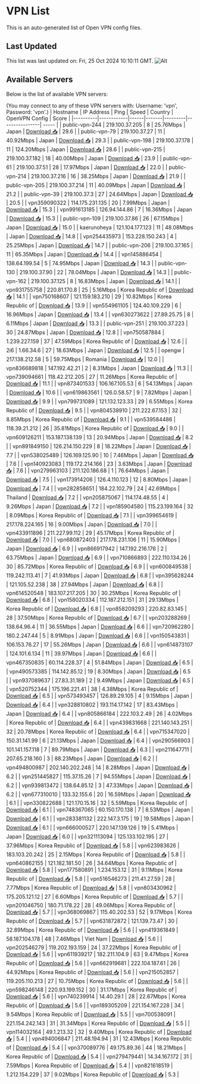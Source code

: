# VPN List

This is an auto-generated list of Open VPN config files.

## Last Updated

This list was last updated on: Fri, 25 Oct 2024 10:10:11 GMT.
![Alt](https://repobeats.axiom.co/api/embed/186b98318ef1479477931607c1ad7d823f12451f.svg "Repobeats analytics image")

## Available Servers

Below is the list of available VPN servers:

(You may connect to any of these VPN servers with: Username: 'vpn', Password: 'vpn'.)
| Hostname | IP Address | Ping | Speed | Country | OpenVPN Config | Score |
|----------|------------|------|-------|---------|----------------| ----- |
| public-vpn-244 | 219.100.37.205 | 8 | 25.76Mbps | Japan | [Download 📥](./configs/server_0_JP.ovpn) | 29.6 |
| public-vpn-79 | 219.100.37.27 | 11 | 40.92Mbps | Japan | [Download 📥](./configs/server_1_JP.ovpn) | 29.3 |
| public-vpn-198 | 219.100.37.178 | 11 | 124.20Mbps | Japan | [Download 📥](./configs/server_2_JP.ovpn) | 28.6 |
| public-vpn-215 | 219.100.37.182 | 18 | 40.00Mbps | Japan | [Download 📥](./configs/server_3_JP.ovpn) | 23.9 |
| public-vpn-61 | 219.100.37.51 | 28 | 17.97Mbps | Japan | [Download 📥](./configs/server_4_JP.ovpn) | 22.0 |
| public-vpn-214 | 219.100.37.216 | 16 | 38.25Mbps | Japan | [Download 📥](./configs/server_5_JP.ovpn) | 21.9 |
| public-vpn-205 | 219.100.37.214 | 11 | 40.09Mbps | Japan | [Download 📥](./configs/server_6_JP.ovpn) | 21.2 |
| public-vpn-39 | 219.100.37.3 | 27 | 24.64Mbps | Japan | [Download 📥](./configs/server_7_JP.ovpn) | 20.5 |
| vpn359090322 | 114.175.231.135 | 20 | 7.99Mbps | Japan | [Download 📥](./configs/server_8_JP.ovpn) | 15.3 |
| vpn991613185 | 126.94.144.86 | 7 | 16.36Mbps | Japan | [Download 📥](./configs/server_9_JP.ovpn) | 15.3 |
| public-vpn-109 | 219.100.37.86 | 26 | 67.15Mbps | Japan | [Download 📥](./configs/server_10_JP.ovpn) | 15.0 |
| kaerunoheya | 121.104.177.123 | 11 | 48.08Mbps | Japan | [Download 📥](./configs/server_11_JP.ovpn) | 14.8 |
| vpn254435973 | 153.228.150.243 | 4 | 25.25Mbps | Japan | [Download 📥](./configs/server_12_JP.ovpn) | 14.7 |
| public-vpn-206 | 219.100.37.165 | 11 | 65.35Mbps | Japan | [Download 📥](./configs/server_13_JP.ovpn) | 14.4 |
| vpn145886454 | 138.64.199.54 | 5 | 74.95Mbps | Japan | [Download 📥](./configs/server_14_JP.ovpn) | 14.3 |
| public-vpn-130 | 219.100.37.90 | 22 | 78.04Mbps | Japan | [Download 📥](./configs/server_15_JP.ovpn) | 14.3 |
| public-vpn-162 | 219.100.37.125 | 8 | 16.83Mbps | Japan | [Download 📥](./configs/server_16_JP.ovpn) | 14.1 |
| vpn931755758 | 220.81.170.8 | 25 | 5.16Mbps | Korea Republic of | [Download 📥](./configs/server_17_KR.ovpn) | 14.1 |
| vpn750168607 | 121.159.183.210 | 29 | 10.82Mbps | Korea Republic of | [Download 📥](./configs/server_18_KR.ovpn) | 13.9 |
| vpn554961105 | 124.40.109.229 | 6 | 16.96Mbps | Japan | [Download 📥](./configs/server_19_JP.ovpn) | 13.4 |
| vpn630273622 | 27.89.25.75 | 8 | 6.11Mbps | Japan | [Download 📥](./configs/server_20_JP.ovpn) | 13.3 |
| public-vpn-251 | 219.100.37.223 | 30 | 24.87Mbps | Japan | [Download 📥](./configs/server_21_JP.ovpn) | 12.8 |
| vpn750587884 | 1.239.227.159 | 37 | 47.59Mbps | Korea Republic of | [Download 📥](./configs/server_22_KR.ovpn) | 12.6 |
| 2i6 | 1.66.34.6 | 27 | 18.63Mbps | Japan | [Download 📥](./configs/server_23_JP.ovpn) | 12.5 |
| opengw | 217.138.212.58 | 5 | 59.75Mbps | Romania | [Download 📥](./configs/server_24_RO.ovpn) | 12.0 |
| vpn836689818 | 147.192.42.21 | 2 | 8.31Mbps | Japan | [Download 📥](./configs/server_25_JP.ovpn) | 11.3 |
| vpn739094661 | 118.42.212.205 | 27 | 11.26Mbps | Korea Republic of | [Download 📥](./configs/server_26_KR.ovpn) | 11.1 |
| vpn873401533 | 106.167.105.53 | 6 | 54.13Mbps | Japan | [Download 📥](./configs/server_27_JP.ovpn) | 10.6 |
| vpn619863561 | 126.0.58.57 | 9 | 7.82Mbps | Japan | [Download 📥](./configs/server_28_JP.ovpn) | 9.9 |
| vpn799731089 | 121.132.123.33 | 29 | 6.55Mbps | Korea Republic of | [Download 📥](./configs/server_29_KR.ovpn) | 9.5 |
| vpn804538910 | 211.222.67.153 | 32 | 8.85Mbps | Korea Republic of | [Download 📥](./configs/server_30_KR.ovpn) | 9.1 |
| vpn539584486 | 118.39.21.212 | 26 | 35.81Mbps | Korea Republic of | [Download 📥](./configs/server_31_KR.ovpn) | 9.0 |
| vpn609126211 | 153.187.138.139 | 13 | 20.94Mbps | Japan | [Download 📥](./configs/server_32_JP.ovpn) | 8.2 |
| vpn891849150 | 126.214.150.229 | 8 | 18.22Mbps | Japan | [Download 📥](./configs/server_33_JP.ovpn) | 7.7 |
| vpn538025489 | 126.169.125.90 | 10 | 7.46Mbps | Japan | [Download 📥](./configs/server_34_JP.ovpn) | 7.6 |
| vpn140923083 | 119.172.214.166 | 23 | 3.63Mbps | Japan | [Download 📥](./configs/server_35_JP.ovpn) | 7.6 |
| vpn279963103 | 211.120.186.68 | 1 | 76.64Mbps | Japan | [Download 📥](./configs/server_36_JP.ovpn) | 7.5 |
| vpn173914206 | 126.4.110.123 | 12 | 8.80Mbps | Japan | [Download 📥](./configs/server_37_JP.ovpn) | 7.4 |
| vpn282858651 | 184.22.102.79 | 24 | 42.69Mbps | Thailand | [Download 📥](./configs/server_38_TH.ovpn) | 7.2 |
| vpn205875067 | 114.174.48.55 | 4 | 9.26Mbps | Japan | [Download 📥](./configs/server_39_JP.ovpn) | 7.2 |
| vpn185904580 | 115.23.199.164 | 32 | 8.09Mbps | Korea Republic of | [Download 📥](./configs/server_40_KR.ovpn) | 7.1 |
| vpn399654619 | 217.178.224.165 | 16 | 9.00Mbps | Japan | [Download 📥](./configs/server_41_JP.ovpn) | 7.0 |
| vpn433911896 | 211.227.99.112 | 29 | 45.17Mbps | Korea Republic of | [Download 📥](./configs/server_42_KR.ovpn) | 7.0 |
| vpn680872403 | 217.178.231.106 | 11 | 15.90Mbps | Japan | [Download 📥](./configs/server_43_JP.ovpn) | 6.9 |
| vpn866917942 | 147.192.216.176 | 2 | 63.75Mbps | Japan | [Download 📥](./configs/server_44_JP.ovpn) | 6.9 |
| vpn710866893 | 222.110.134.26 | 30 | 85.72Mbps | Korea Republic of | [Download 📥](./configs/server_45_KR.ovpn) | 6.9 |
| vpn600849538 | 119.242.113.41 | 7 | 41.93Mbps | Japan | [Download 📥](./configs/server_46_JP.ovpn) | 6.8 |
| vpn395628244 | 121.105.52.238 | 38 | 27.94Mbps | Japan | [Download 📥](./configs/server_47_JP.ovpn) | 6.8 |
| vpn614520548 | 183.107.217.205 | 30 | 30.25Mbps | Korea Republic of | [Download 📥](./configs/server_48_KR.ovpn) | 6.8 |
| vpn158020334 | 112.187.212.151 | 31 | 29.13Mbps | Korea Republic of | [Download 📥](./configs/server_49_KR.ovpn) | 6.8 |
| vpn858209293 | 220.82.83.145 | 28 | 37.50Mbps | Korea Republic of | [Download 📥](./configs/server_50_KR.ovpn) | 6.7 |
| vpn203288269 | 138.64.96.4 | 11 | 36.55Mbps | Japan | [Download 📥](./configs/server_51_JP.ovpn) | 6.6 |
| vpn720962280 | 180.2.247.44 | 5 | 8.91Mbps | Japan | [Download 📥](./configs/server_52_JP.ovpn) | 6.6 |
| vpn150543831 | 106.153.76.27 | 17 | 55.26Mbps | Japan | [Download 📥](./configs/server_53_JP.ovpn) | 6.6 |
| vpn614873107 | 124.101.6.134 | 11 | 39.97Mbps | Japan | [Download 📥](./configs/server_54_JP.ovpn) | 6.6 |
| vpn467350835 | 60.114.228.37 | 4 | 51.84Mbps | Japan | [Download 📥](./configs/server_55_JP.ovpn) | 6.5 |
| vpn490573385 | 114.142.85.12 | 19 | 8.30Mbps | Japan | [Download 📥](./configs/server_56_JP.ovpn) | 6.5 |
| vpn937089637 | 27.83.31.189 | 2 | 9.49Mbps | Japan | [Download 📥](./configs/server_57_JP.ovpn) | 6.5 |
| vpn520752344 | 175.196.221.41 | 38 | 4.38Mbps | Korea Republic of | [Download 📥](./configs/server_58_KR.ovpn) | 6.5 |
| vpn573493457 | 126.89.29.105 | 4 | 9.15Mbps | Japan | [Download 📥](./configs/server_59_JP.ovpn) | 6.4 |
| vpn328810802 | 193.114.17.142 | 17 | 83.43Mbps | Japan | [Download 📥](./configs/server_60_JP.ovpn) | 6.4 |
| vpn805866184 | 222.103.2.49 | 26 | 4.02Mbps | Korea Republic of | [Download 📥](./configs/server_61_KR.ovpn) | 6.4 |
| vpn439831668 | 221.140.143.251 | 32 | 20.78Mbps | Korea Republic of | [Download 📥](./configs/server_62_KR.ovpn) | 6.4 |
| vpn715347020 | 150.31.141.99 | 6 | 21.13Mbps | Japan | [Download 📥](./configs/server_63_JP.ovpn) | 6.4 |
| vpn290566903 | 101.141.157.118 | 7 | 89.79Mbps | Japan | [Download 📥](./configs/server_64_JP.ovpn) | 6.3 |
| vpn211647711 | 207.65.218.160 | 3 | 88.23Mbps | Japan | [Download 📥](./configs/server_65_JP.ovpn) | 6.2 |
| vpn494800987 | 202.140.202.248 | 14 | 8.28Mbps | Japan | [Download 📥](./configs/server_66_JP.ovpn) | 6.2 |
| vpn251445827 | 115.37.15.26 | 7 | 94.55Mbps | Japan | [Download 📥](./configs/server_67_JP.ovpn) | 6.2 |
| vpn939813472 | 138.64.85.12 | 3 | 47.33Mbps | Japan | [Download 📥](./configs/server_68_JP.ovpn) | 6.2 |
| vpn677310010 | 133.32.155.6 | 20 | 16.59Mbps | Japan | [Download 📥](./configs/server_69_JP.ovpn) | 6.1 |
| vpn330822688 | 121.170.15.16 | 32 | 5.59Mbps | Korea Republic of | [Download 📥](./configs/server_70_KR.ovpn) | 6.1 |
| vpn748367065 | 60.150.170.138 | 7 | 8.53Mbps | Japan | [Download 📥](./configs/server_71_JP.ovpn) | 6.1 |
| vpn283381132 | 222.147.3.175 | 19 | 19.58Mbps | Japan | [Download 📥](./configs/server_72_JP.ovpn) | 6.1 |
| vpn666000527 | 220.147.139.126 | 19 | 5.41Mbps | Japan | [Download 📥](./configs/server_73_JP.ovpn) | 6.0 |
| vpn321113094 | 125.133.102.195 | 27 | 37.96Mbps | Korea Republic of | [Download 📥](./configs/server_74_KR.ovpn) | 5.8 |
| vpn623983626 | 183.103.20.242 | 25 | 2.15Mbps | Korea Republic of | [Download 📥](./configs/server_75_KR.ovpn) | 5.8 |
| vpn640862155 | 121.182.181.50 | 26 | 34.64Mbps | Korea Republic of | [Download 📥](./configs/server_76_KR.ovpn) | 5.8 |
| vpn177580891 | 1.234.153.12 | 31 | 9.11Mbps | Korea Republic of | [Download 📥](./configs/server_77_KR.ovpn) | 5.8 |
| vpn516546273 | 211.41.27.59 | 28 | 7.77Mbps | Korea Republic of | [Download 📥](./configs/server_78_KR.ovpn) | 5.8 |
| vpn803430962 | 175.205.121.12 | 27 | 6.60Mbps | Korea Republic of | [Download 📥](./configs/server_79_KR.ovpn) | 5.7 |
| vpn201046750 | 180.71.178.22 | 28 | 49.06Mbps | Korea Republic of | [Download 📥](./configs/server_80_KR.ovpn) | 5.7 |
| vpn368069867 | 115.40.202.53 | 52 | 9.17Mbps | Korea Republic of | [Download 📥](./configs/server_81_KR.ovpn) | 5.7 |
| vpn631872872 | 121.139.73.47 | 30 | 32.89Mbps | Korea Republic of | [Download 📥](./configs/server_82_KR.ovpn) | 5.6 |
| vpn419361849 | 58.187.104.178 | 48 | 7.46Mbps | Viet Nam | [Download 📥](./configs/server_83_VN.ovpn) | 5.6 |
| vpn202546279 | 119.202.193.159 | 24 | 37.22Mbps | Korea Republic of | [Download 📥](./configs/server_84_KR.ovpn) | 5.6 |
| vpn611939217 | 182.211.104.9 | 63 | 9.47Mbps | Korea Republic of | [Download 📥](./configs/server_85_KR.ovpn) | 5.6 |
| vpn662919681 | 222.104.187.61 | 26 | 44.92Mbps | Korea Republic of | [Download 📥](./configs/server_86_KR.ovpn) | 5.6 |
| vpn215052857 | 119.205.110.213 | 27 | 10.75Mbps | Korea Republic of | [Download 📥](./configs/server_87_KR.ovpn) | 5.6 |
| vpn598246148 | 220.93.199.152 | 30 | 31.17Mbps | Korea Republic of | [Download 📥](./configs/server_88_KR.ovpn) | 5.6 |
| vpn740239914 | 14.40.29.1 | 28 | 22.67Mbps | Korea Republic of | [Download 📥](./configs/server_89_KR.ovpn) | 5.6 |
| vpn189305209 | 221.154.167.228 | 34 | 9.54Mbps | Korea Republic of | [Download 📥](./configs/server_90_KR.ovpn) | 5.5 |
| vpn700538091 | 221.154.242.143 | 31 | 31.34Mbps | Korea Republic of | [Download 📥](./configs/server_91_KR.ovpn) | 5.5 |
| vpn114032164 | 49.1.213.32 | 32 | 9.40Mbps | Korea Republic of | [Download 📥](./configs/server_92_KR.ovpn) | 5.4 |
| vpn494006847 | 211.48.194.94 | 31 | 12.43Mbps | Korea Republic of | [Download 📥](./configs/server_93_KR.ovpn) | 5.4 |
| vpn370089776 | 49.175.89.36 | 44 | 18.21Mbps | Korea Republic of | [Download 📥](./configs/server_94_KR.ovpn) | 5.4 |
| vpn279479441 | 14.34.167.172 | 31 | 7.59Mbps | Korea Republic of | [Download 📥](./configs/server_95_KR.ovpn) | 5.4 |
| vpn821618519 | 1.212.154.229 | 37 | 9.02Mbps | Korea Republic of | [Download 📥](./configs/server_96_KR.ovpn) | 5.3 |
